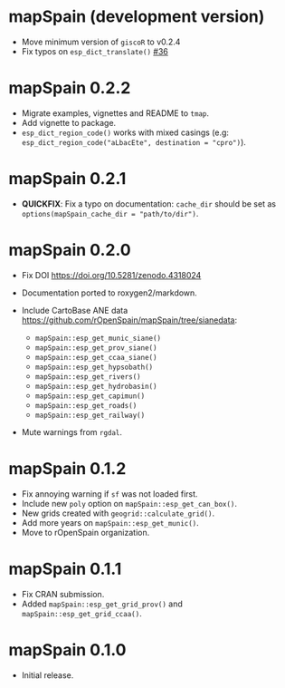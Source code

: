 # mapSpain (development version)

-   Move minimum version of `giscoR` to v0.2.4
-   Fix typos on `esp_dict_translate()` [\#36](https://github.com/rOpenSpain/mapSpain/issues/36)

# mapSpain 0.2.2

-   Migrate examples, vignettes and README to `tmap`.
-   Add vignette to package.
-   `esp_dict_region_code()` works with mixed casings (e.g: `esp_dict_region_code("aLbacEte", destination = "cpro")`).

# mapSpain 0.2.1

-   **QUICKFIX**: Fix a typo on documentation: `cache_dir` should be set as `options(mapSpain_cache_dir = "path/to/dir")`.

# mapSpain 0.2.0

-   Fix DOI <https://doi.org/10.5281/zenodo.4318024>

-   Documentation ported to roxygen2/markdown.

-   Include CartoBase ANE data <https://github.com/rOpenSpain/mapSpain/tree/sianedata>:

    -   `mapSpain::esp_get_munic_siane()`
    -   `mapSpain::esp_get_prov_siane()`
    -   `mapSpain::esp_get_ccaa_siane()`
    -   `mapSpain::esp_get_hypsobath()`
    -   `mapSpain::esp_get_rivers()`
    -   `mapSpain::esp_get_hydrobasin()`
    -   `mapSpain::esp_get_capimun()`
    -   `mapSpain::esp_get_roads()`
    -   `mapSpain::esp_get_railway()`

-   Mute warnings from `rgdal`.

# mapSpain 0.1.2

-   Fix annoying warning if `sf` was not loaded first.
-   Include new `poly` option on `mapSpain::esp_get_can_box()`.
-   New grids created with `geogrid::calculate_grid()`.
-   Add more years on `mapSpain::esp_get_munic()`.
-   Move to rOpenSpain organization.

# mapSpain 0.1.1

-   Fix CRAN submission.
-   Added `mapSpain::esp_get_grid_prov()` and `mapSpain::esp_get_grid_ccaa()`.

# mapSpain 0.1.0

-   Initial release.
